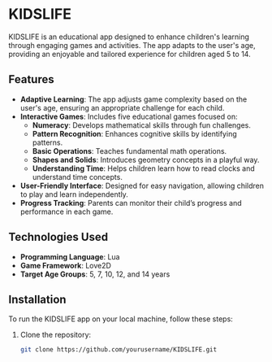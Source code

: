 # KIDSLIFE

KIDSLIFE is an educational app designed to enhance children's learning through engaging games and activities. The app adapts to the user's age, providing an enjoyable and tailored experience for children aged 5 to 14. 

## Features

- **Adaptive Learning**: The app adjusts game complexity based on the user's age, ensuring an appropriate challenge for each child.
- **Interactive Games**: Includes five educational games focused on:
  - **Numeracy**: Develops mathematical skills through fun challenges.
  - **Pattern Recognition**: Enhances cognitive skills by identifying patterns.
  - **Basic Operations**: Teaches fundamental math operations.
  - **Shapes and Solids**: Introduces geometry concepts in a playful way.
  - **Understanding Time**: Helps children learn how to read clocks and understand time concepts.
- **User-Friendly Interface**: Designed for easy navigation, allowing children to play and learn independently.
- **Progress Tracking**: Parents can monitor their child’s progress and performance in each game.

## Technologies Used

- **Programming Language**: Lua
- **Game Framework**: Love2D
- **Target Age Groups**: 5, 7, 10, 12, and 14 years

## Installation

To run the KIDSLIFE app on your local machine, follow these steps:

1. Clone the repository:
   ```bash
   git clone https://github.com/yourusername/KIDSLIFE.git
